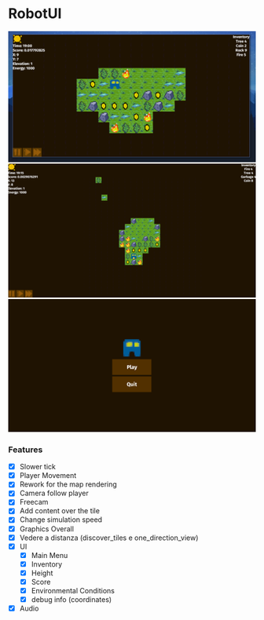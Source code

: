 # RobotUI

![screen1](./assets/screenshots/screen1.png)
![screen2](./assets/screenshots/screen2.png)
![screen3](./assets/screenshots/screen3.png)

### Features

- [x] Slower tick
- [x] Player Movement
- [x] Rework for the map rendering
- [x] Camera follow player
- [x] Freecam
- [x] Add content over the tile
- [x] Change simulation speed
- [x] Graphics Overall
- [x] Vedere a distanza (discover_tiles e one_direction_view)
- [x] UI
  - [x] Main Menu
  - [x] Inventory
  - [x] Height
  - [x] Score
  - [x] Environmental Conditions
  - [x] debug info (coordinates)
- [x] Audio 

